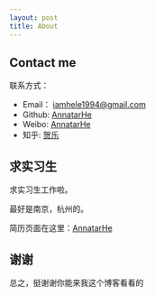 ```yaml
---
layout: post
title: About
---
```


## Contact me

联系方式：

* Email： iamhele1994@gmail.com
* Github: [AnnatarHe](https://github.com/AnnatarHe)
* Weibo: [AnnatarHe](http://weibo.com/AnnatarHe/home)
* 知乎: [贺乐](https://www.zhihu.com/people/AnnatarHe)

## 求实习生

求实习生工作啦。

最好是南京，杭州的。

简历页面在这里：[AnnatarHe](https://www.iamhele.com)

## 谢谢

总之，挺谢谢你能来我这个博客看看的
